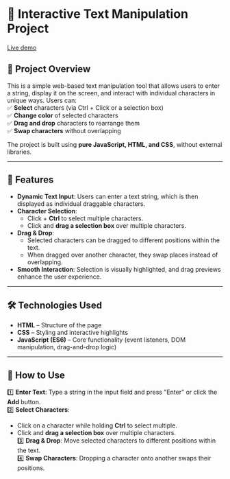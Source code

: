# 📌 Interactive Text Manipulation Project
[Live demo](https://grizeus.github.io/dev-3/)

## 📝 Project Overview
This is a simple web-based text manipulation tool that allows users to enter a string, display it on the screen, and interact with individual characters in unique ways. Users can:  
✅ **Select** characters (via Ctrl + Click or a selection box)  
✅ **Change color** of selected characters  
✅ **Drag and drop** characters to rearrange them  
✅ **Swap characters** without overlapping  

The project is built using **pure JavaScript, HTML, and CSS**, without external libraries.  

---

## 🚀 Features
- **Dynamic Text Input**: Users can enter a text string, which is then displayed as individual draggable characters.  
- **Character Selection**:  
  - Click + **Ctrl** to select multiple characters.  
  - Click and **drag a selection box** over multiple characters.  
- **Drag & Drop**:  
  - Selected characters can be dragged to different positions within the text.  
  - When dragged over another character, they swap places instead of overlapping.  
- **Smooth Interaction**: Selection is visually highlighted, and drag previews enhance the user experience.  

---

## 🛠️ Technologies Used
- **HTML** – Structure of the page  
- **CSS** – Styling and interactive highlights  
- **JavaScript (ES6)** – Core functionality (event listeners, DOM manipulation, drag-and-drop logic)  

---

## 📌 How to Use
1️⃣ **Enter Text**: Type a string in the input field and press "Enter" or click the **Add** button.  
2️⃣ **Select Characters**:  
   - Click on a character while holding **Ctrl** to select multiple.  
   - Click and **drag a selection box** over multiple characters.  
3️⃣ **Drag & Drop**: Move selected characters to different positions within the text.  
4️⃣ **Swap Characters**: Dropping a character onto another swaps their positions.
